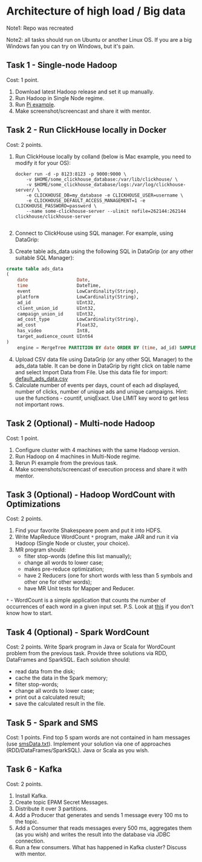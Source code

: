 # Architecture of high load / Big data
Note1: Repo was recreated

Note2: all tasks should run on Ubuntu or another Linux OS. If you are a big Windows fan you can try on Windows, but it's pain.

## Task 1 - Single-node Hadoop

Cost: 1 point.
1. Download latest Hadoop release and set it up manually.
2. Run Hadoop in Single Node regime.
3. Run [Pi example](https://github.com/apache/hadoop/blob/trunk/hadoop-mapreduce-project/hadoop-mapreduce-examples/src/main/java/org/apache/hadoop/examples/pi/DistBbp.java).
4. Make screenshot/screencast and share it with mentor.

## Task 2 - Run ClickHouse locally in Docker
Cost: 2 points.
1. Run ClickHouse locally by colland (below is Mac example, you need to modify it for your OS):
    
    ```
    docker run -d -p 8123:8123 -p 9000:9000 \
        -v $HOME/some_clickhouse_database:/var/lib/clickhouse/ \
        -v $HOME/some_clickhouse_database/logs:/var/log/clickhouse-server/ \
        -e CLICKHOUSE_DB=my_database -e CLICKHOUSE_USER=username \
        -e CLICKHOUSE_DEFAULT_ACCESS_MANAGEMENT=1 -e CLICKHOUSE_PASSWORD=password \
        --name some-clickhouse-server --ulimit nofile=262144:262144 clickhouse/clickhouse-server
        
2. Connect to ClickHouse using SQL manager. For example, using DataGrip: 
3. Create table ads_data using the following SQL in DataGrip (or any other suitable SQL Manager):
```sql
create table ads_data
(
    date                  Date,
    time                  DateTime,
    event                 LowCardinality(String),
    platform              LowCardinality(String),
    ad_id                 UInt32,
    client_union_id       UInt32,
    campaign_union_id     UInt32,
    ad_cost_type          LowCardinality(String),
    ad_cost               Float32,
    has_video             Int8,
    target_audience_count UInt64
)
    engine = MergeTree PARTITION BY date ORDER BY (time, ad_id) SAMPLE BY ad_id SETTINGS index_granularity = 8192;
```
    
4. Upload CSV data file using DataGrip (or any other SQL Manager) to the ads_data table. It can be done in DataGrip by right click on table name and select Import Data from File.
Use this data file for import: [default_ads_data.csv](https://drive.google.com/file/d/1dnUrhf_Ae3_cDJCHYrPrdCTEwbqFoq6u/view?usp=sharing)
5. Calculate number of events per days, count of each ad displayed, number of clicks, number of unique ads and unique campaigns. Hint: use the functions - countif, uniqExact. Use LIMIT key word to get less not important rows.

## Task 2 (Optional) - Multi-node Hadoop
Cost: 1 point.
1. Configure cluster with 4 machines with the same Hadoop version.
2. Run Hadoop on 4 machines in Multi-Node regime.
3. Rerun Pi example from the previous task.
4. Make screenshots/screencast of execution process and share it with mentor.

## Task 3 (Optional) - Hadoop WordCount with Optimizations
Cost: 2 points.
1. Find your favorite Shakespeare poem and put it into HDFS.
2. Write MapReduce WordCount `*` program, make JAR and run it via Hadoop (Single Node or cluster, your choice).
3. MR program should:
    * filter stop-words (define this list manually);
    * change all words to lower case;
    * makes pre-reduce optimization;
    * have 2 Reducers (one for short words with less than 5 symbols and other one for other words);
    * have MR Unit tests for Mapper and Reducer.

`*` - WordCount is a simple application that counts the number of occurrences of each word in a given input set.
P.S. Look at [this](https://github.com/zaleslaw/Spark-Tutorial/tree/master/Hadoop) if you don't know how to start.

## Task 4 (Optional) - Spark WordCount
Cost: 2 points.
Write Spark program in Java or Scala for WordCount problem from the previous task.
Provide three solutions via RDD, DataFrames and SparkSQL.
Each solution should:
* read data from the disk;
* cache the data in the Spark memory;
* filter stop-words;
* change all words to lower case;
* print out a calculated result;
* save the calculated result in the file.

## Task 5 - Spark and SMS
Cost: 1 points.
Find top 5 spam words are not contained in ham messages (use [smsData.txt](file:///epm-cdp/global-java-foundation-program/java-modules/-/blob/master/smsData.txt)). Implement your solution via one of approaches (RDD/DataFrames/SparkSQL). Java or Scala as you wish.

## Task 6 - Kafka
Cost: 2 points.
1. Install Kafka.
2. Create topic EPAM Secret Messages.
3. Distribute it over 3 partitions.
4. Add a Producer that generates and sends 1 message every 100 ms to the topic.
5. Add a Consumer that reads messages every 500 ms, aggregates them (as you wish) and writes the result into the database via JDBC connection.
6. Run a few consumers. What has happened in Kafka cluster? Discuss with mentor.

